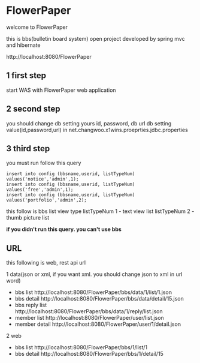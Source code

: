 FlowerPaper
===========

welcome to FlowerPaper

this is bbs(bulletin board system) open project developed by spring mvc and hibernate

http://localhost:8080/FlowerPaper

1 first step
------------

start WAS with FlowerPaper web application

2 second step
------------

you should change db setting yours id, password, db url
db setting value(id,password,url) in net.changwoo.x1wins.proeprties.jdbc.properties

3 third step
------------

you must run follow this query

    insert into config (bbsname,userid, listTypeNum) values('notice','admin',1);
    insert into config (bbsname,userid, listTypeNum) values('free','admin',1);
    insert into config (bbsname,userid, listTypeNum) values('portfolio','admin',2);

this follow is bbs list view type
    listTypeNum 1 - text view list
    listTypeNum 2 - thumb picture list


**if you didn't run this query. you can't use bbs**


URL
------------

this following is web, rest api url

1 data(json or xml, if you want xml. you should change json to xml in url word)
* bbs list
http://localhost:8080/FlowerPaper/bbs/data/1/list/1.json
* bbs detail
http://localhost:8080/FlowerPaper/bbs/data/detail/15.json
* bbs reply list
http://localhost:8080/FlowerPaper/bbs/data/1/reply/list.json
* member list
http://localhost:8080/FlowerPaper/user/list.json
* member detail
http://localhost:8080/FlowerPaper/user/1/detail.json


2 web
* bbs list
http://localhost:8080/FlowerPaper/bbs/1/list/1
* bbs detail
http://localhost:8080/FlowerPaper/bbs/1/detail/15
